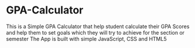 # GPA-Calculator
This is a Simple GPA Calculator that help student calculate their GPA Scores and help them to set goals which they will try to achieve for the section or semester
The App  is built with simple JavaScript, CSS and HTML5
